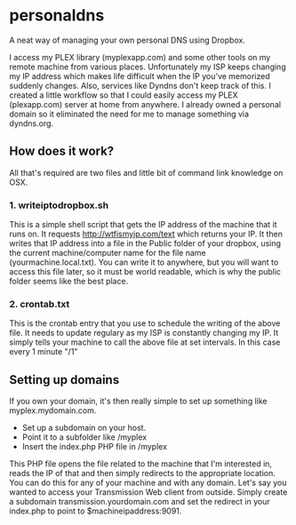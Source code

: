 personaldns
===========

A neat way of managing your own personal DNS using Dropbox.

I access my PLEX library (myplexapp.com) and some other tools on my remote machine from various places. Unfortunately my ISP keeps changing my IP address which makes life difficult when the IP you've memorized suddenly changes. Also, services like Dyndns don't keep track of this. I created a little workflow so that I could easily access my PLEX (plexapp.com) server at home from anywhere. I already owned a personal domain so it eliminated the need for me to manage something via dyndns.org.

How does it work?
-----------------
All that's required are two files and little bit of command link knowledge on OSX.

### 1. writeiptodropbox.sh
This is a simple shell script that gets the IP address of the machine that it runs on. It requests http://wtfismyip.com/text which returns your IP. It then writes that IP address into a file in the Public folder of your dropbox, using the current machine/computer name for the file name (yourmachine.local.txt). You can write it to anywhere, but you will want to access this file later, so it must be world readable, which is why the public folder seems like the best place.

### 2. crontab.txt
This is the crontab entry that you use to schedule the writing of the above file. It needs to update regulary as my ISP is constantly changing my IP. It simply tells your machine to call the above file at set intervals. In this case every 1 minute "/1"

Setting up domains
------------------
If you own your domain, it's then really simple to set up something like myplex.mydomain.com.

* Set up a subdomain on your host.
* Point it to a subfolder like /myplex
* Insert the index.php PHP file in /myplex

This PHP file opens the file related to the machine that I'm interested in, reads the IP of that and then simply redirects to the appropriate location. You can do this for any of your machine and with any domain. Let's say you wanted to access your Transmission Web client from outside. Simply create a subdomain transmission.yourdomain.com and set the redirect in your index.php to point to $machineipaddress:9091.